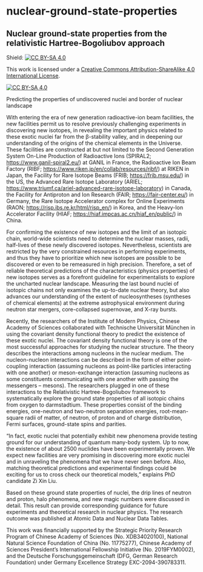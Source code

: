 # nuclear-ground-state-properties
## Nuclear ground-state properties from the relativistic Hartree-Bogoliubov approach ##

Shield: [![CC BY-SA 4.0][cc-by-sa-shield]][cc-by-sa]

This work is licensed under a
[Creative Commons Attribution-ShareAlike 4.0 International License][cc-by-sa].

[![CC BY-SA 4.0][cc-by-sa-image]][cc-by-sa]

[cc-by-sa]: http://creativecommons.org/licenses/by-sa/4.0/
[cc-by-sa-image]: https://licensebuttons.net/l/by-sa/4.0/88x31.png
[cc-by-sa-shield]: https://img.shields.io/badge/License-CC%20BY--SA%204.0-lightgrey.svg


Predicting the properties of undiscovered nuclei and border of nuclear landscape

With entering the era of new generation radioactive-ion beam facilities, the new facilities permit us to resolve previously challenging experiments in discovering new isotopes, in revealing the important physics related to these exotic nuclei far from the β-stability valley, and in deepening our understanding of the origins of the chemical elements in the Universe. These facilities are constructed at but not limited to the Second Generation System On-Line Production of Radioactive Ions (SPIRAL2; https://www.ganil-spiral2.eu/) at GANIL in France, the Radioactive Ion Beam Factory (RIBF; https://www.riken.jp/en/collab/resources/ribf/) at RIKEN in Japan, the Facility for Rare Isotope Beams (FRIB; https://frib.msu.edu/) in the US, the Advanced Rare Isotope Laboratory (ARIEL; https://www.triumf.ca/ariel-advanced-rare-isotope-laboratory) in Canada, the Facility for Antiproton and Ion Research (FAIR; https://fair-center.eu/) in Germany, the Rare Isotope Accelerator complex for Online Experiments (RAON; https://risp.ibs.re.kr/html/risp_en/) in Korea, and the Heavy-Ion Accelerator Facility (HIAF; https://hiaf.impcas.ac.cn/hiaf_en/public/) in China. 

For confirming the existence of new isotopes and the limit of an isotopic chain, world-wide scientists need to determine the nuclear masses, radii, half-lives of these newly discovered isotopes. Nevertheless, scientists are restricted by the very constrained resources in performing experiments, and thus they have to prioritize which new isotopes are possible to be discovered or even to be remeasured in high precision. Therefore, a set of reliable theoretical predictions of the characteristics (physics properties) of new isotopes serves as a forefront guideline for experimentalists to explore the uncharted nuclear landscape. Measuring the last bound nuclei of isotopic chains not only examines the up-to-date nuclear theory, but also advances our understanding of the extent of nucleosyntheses (syntheses of chemical elements) at the extreme astrophysical environment during neutron star mergers, core-collapsed supernovae, and X-ray bursts. 

Recently, the researchers of the Institute of Modern Physics, Chinese Academy of Sciences collaborated with Technische Universität München in using the covariant density functional theory to predict the existence of these exotic nuclei. The covariant density functional theory is one of the most successful approaches for studying the nuclear structure. The theory describes the interactions among nucleons in the nuclear medium. The nucleon-nucleon interactions can be described in the form of either point-coupling interaction (assuming nucleons as point-like particles interacting with one another) or meson-exchange interaction (assuming nucleons as some constituents communicating with one another with passing the messengers – mesons). The researchers plugged in one of these interactions to the Relativistic Hartree-Bogoliubov framework to systematically explore the ground state properties of all isotopic chains from oxygen to darmstadtium. These properties consist of the binding energies, one-neutron and two-neutron separation energies, root-mean-square radii of matter, of neutron, of proton and of charge distribution, Fermi surfaces, ground-state spins and parities. 

 “In fact, exotic nuclei that potentially exhibit new phenomena provide testing ground for our understanding of quantum many-body system. Up to now, the existence of about 2500 nuclides have been experimentally proven. We expect new facilities are very promising in discovering more exotic nuclei and in unraveling the phenomena that we have never seen before. Also, matching theoretical predictions and experimental findings could be exciting for us to cross check our theoretical models,” explains PhD candidate Zi Xin Liu.

Based on these ground state properties of nuclei, the drip lines of neutron and proton, halo phenomena, and new magic numbers were discussed in detail. This result can provide corresponding guidance for future experiments and theoretical research in nuclear physics. The research outcome was published at Atomic Data and Nuclear Data Tables. 

This work was financially supported by the Strategic Priority Research Program of Chinese Academy of Sciences (No. XDB34020100), National Natural Science Foundation of China (No. 11775277), Chinese Academy of Sciences President’s International Fellowship Initiative (No. 2019FYM0002), and the Deutsche Forschungsgemeinschaft (DFG, German Research Foundation) under Germany Excellence Strategy EXC-2094-390783311. 
